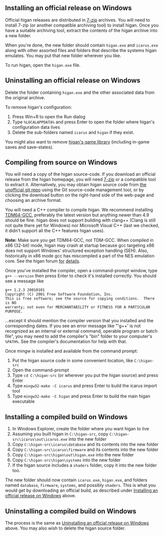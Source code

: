 Installing an official release on Windows
-----------------------------------------

Official higan releases are distributed in
[7-zip](http://www.7-zip.org/)
archives.
You will need to install 7-zip
(or another compatible archiving tool)
to install higan.
Once you have a suitable archiving tool,
extract the contents of the higan archive into a new folder.

When you're done,
the new folder should contain `higan.exe` and `icarus.exe`
along with other assorted files and folders
that describe the systems higan emulates.
You may put that new folder wherever you like.

To run higan, open the `higan.exe` file.

Uninstalling an official release on Windows
-------------------------------------------

Delete the folder containing `higan.exe`
and the other associated data from the original archive.

To remove higan's configuration:

 1. Press Win+R to open the Run dialog
 2. Type `%LOCALAPPDATA%` and press Enter
    to open the folder where higan's configuration data lives
 3. Delete the sub-folders named `icarus` and `higan`
    if they exist.

You might also want to remove
[higan's game library](../concepts/game-library.md#where-is-the-game-library)
(including in-game saves and save-states).

Compiling from source on Windows
--------------------------------

You will need a copy of the higan source-code.
If you download an official release from the higan homepage,
you will need [7-zip](http://www.7-zip.org/)
or a compatible tool to extract it.
Alternatively,
you may obtain higan source code from
[the unofficial git repo](https://gitlab.com/higan/higan/)
using the Git source-code management tool,
or by clicking the download button on the right-hand side of the web-page
and choosing an archive format.

You will need a C++ compiler to compile higan.
We recommend installing [TDM64-GCC][tdm],
preferably the latest version
but anything newer than 4.9 should be fine.
higan does not support building with clang++
(Clang is still not quite there yet for Windows)
nor Microsoft Visual C++
(last we checked, it didn't support all the C++ features higan uses).

**Note:** Make sure you get TDM64-GCC,
not TDM-GCC.
When compiled in x86 (32-bit) mode,
higan may crash at startup
because gcc targeting x86 does not support
Windows' structured exception handling (SEH).
Also,
historically in x86 mode
gcc has miscompiled a part of the NES emulation core.
See the higan forum
[for](https://board.byuu.org/viewtopic.php?p=41977#p41977)
[details](https://board.byuu.org/viewtopic.php?p=42253#p42253).

Once you've installed the compiler,
open a command-prompt window,
type `g++ --version`
then press Enter
to check it's installed correctly.
You should see a message like

```text
g++ 1.2.3 20010101
Copyright (C) 2001 Free Software Foundation, Inc.
This is free software; see the source for copying conditions.  There is NO
warranty; not even for MERCHANTABILITY or FITNESS FOR A PARTICULAR PURPOSE.
```

...except it should mention the compiler version that you installed
and the corresponding dates.
If you see an error message like
"'g++' is not recognized as an internal or external command,
operable program or batch file",
you may need to add the compiler's "bin" folder
to your computer's `%PATH%`.
See the compiler's documentation for help with that.

Once mingw is installed and available from the command prompt:

 1. Put the higan source code in some convenient location,
    like `C:\higan-src`
 2. Open the command-prompt
 3. Type `cd C:\higan-src`
    (or wherever you put the higan source)
    and press Enter
 4. Type `mingw32-make -C icarus` and press Enter
    to build the icarus import tool
 5. Type `mingw32-make -C higan` and press Enter
    to build the main higan executable

[tdm]: http://tdm-gcc.tdragon.net/download

Installing a compiled build on Windows
--------------------------------------

 1. In Windows Explorer,
    create the folder where you want higan to live
 2. Assuming you built higan in `C:\higan-src`,
    copy `C:\higan-src\icarus\out\icarus.exe`
    into the new folder
 3. Copy `C:\higan-src\icarus\database` and its contents
    into the new folder
 4. Copy `C:\higan-src\icarus\firmware` and its contents
    into the new folder
 5. Copy `C:\higan-src\higan\out\higan.exe`
    into the new folder
 6. Copy `C:\higan-src\higan\systems`
    into the new folder
 7. If the higan source includes a `shaders` folder,
    copy it into the new folder too.

The new folder should now contain
`icarus.exe`,
`higan.exe`,
and folders named `database`, `firmware`, `systems`,
and possibly `shaders`.
This is what you would get by downloading an official build,
as described under
[Installing an official release on Windows][instwin]
above.

[instwin]: #installing-an-official-release-on-windows

Uninstalling a compiled build on Windows
----------------------------------------

The process is the same as
[Uninstalling an official release on Windows][uninstwin]
above. You may also wish to delete the higan source folder.

[uninstwin]: #uninstalling-an-official-release-on-windows
